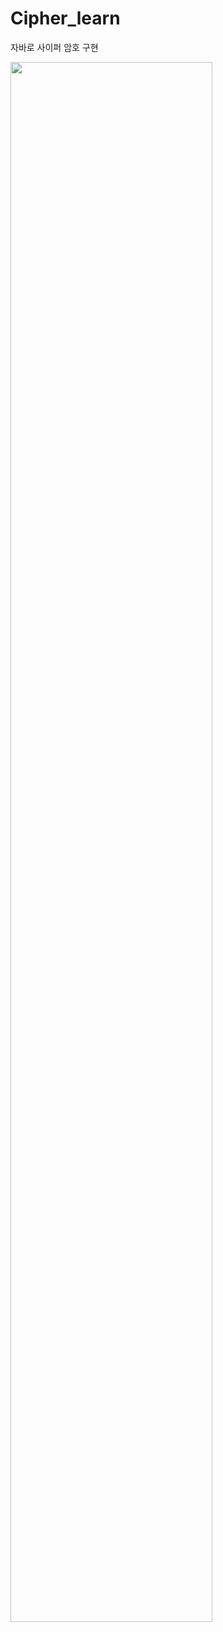 # Cipher_learn

자바로 사이퍼 암호 구현

<img width="80%" src="https://user-images.githubusercontent.com/70646278/226210578-08e7975b-6dba-445c-b8c0-2b051c47b437.gif"/>
